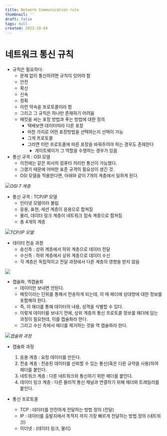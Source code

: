 ```yaml
---
title: Network Communication rule
thumbnail: ''
draft: false
tags: null
created: 2023-10-04
---
```


# 네트워크 통신 규칙

* 규칙은 필요하다.
  * 문제 없이 통신하려면 규칙이 있어야 함
  * 안전
  * 확신
  * 신속
  * 정확
  * 이런 약속을 프로토콜이라 함
  * 그리고 그 규칙은 하나만 존재하기 어려움
  * 패킷을 싸는 포장 방법과 푸는 방법에 대한 정의
    * 택배보면 데이터따라 다른 포장
    * 마찬 가지로 어떤 포장방법을 선택하는지 선택이 가능
    * 그게 프로토콜
    * 그러면 이런 프로토콜에 따른 포장을 바꿔주어야 하는 경우도 존재한다
      * 게이트웨이가 그 역할을 수행하는 경우가 있음
* 통신 규격 : OSI 모델
  * 이전에는 같은 회사의 컴퓨터 끼리만 통신이 가능했다.
  * 그랬기 때문에 어떠한 표준 규격의 필요성이 생긴 것.
  * OSI 모델을 적용한다면, 아래와 같이 7개의 계층에서 일하게 된다.

![](Pasted%20image%2020231004132746.png)*OSI 7 계층*

* 통신 규격 : TCP/IP 모델
  * 인터넷 모델이라 불림
  * 응용, 표현, 세션 계층이 응용으로 합쳐짐
  * 물리, 데이터 링크 계층이 네트워크 접속 계층으로 합쳐짐
  * 총 4개의 계층

![](Pasted%20image%2020231004132755.png)*TCP/IP 모델*

* 데이터 전송 과정
  * 송신측 : 상위 계층에서 하위 계층으로 데이터 전달
  * 수신측 : 하위 계층에서 상위 계층으로 데이터 수신
  * 각 계층은 독립적이고 전달 과정에서 다른 계층의 영향을 받지 않음

![](Pasted%20image%2020231004132804.png)

* 캡슐화, 역캡슐화
  * 데이터만 보내면 안된다.
  * 패킷이라는 단위를 통해서 전송하게 되는데, 이 때 헤더에 상대방에 대한 정보를 포함해야 한다.
  * 즉, 이 헤더를 통해 데이터의 내용, 성격을 식별할 수 있다.
  * 이렇게 데이터를 보내기 전에, 상위 계층의 통신 프로토콜 정보를 헤더에 담는 과정이 필요한데, 이를 캡슐화라 한다.
  * 그리고 수신 측에서 헤더를 제거하는 것을 역 캡슐화라 한다.

![](Pasted%20image%2020231004132812.png)*캡슐화 과정*

* 캡슐화 과정
  
  1. 응용 계층 : 요청 데이터를 만든다.
  1. 전송 계층 : 전송된 데이터를 신뢰할 수 있는 통신(혹은 다른 규약을 사용)하여 헤더를 붙인다.
  1. 네트워크 계층 : 다른 네트워크와 통신하기 위한 헤더를 붙인다.
  1. 데이터 링크 계층 : 다른 물리적 통신 채널과 연결하기 위해 헤더와 트레일러를 붙인다.
* 통신 프로토콜
  
  * TCP : 데이터를 안전하게 전달하는 방법 정의 (전달)
  * IP : 데이터를 출발지에서 목적지 까지 가장 빠르게 전달하는 방법 정의 (네트워크)
  * 이더넷 : (데이터 링크, 물리)
